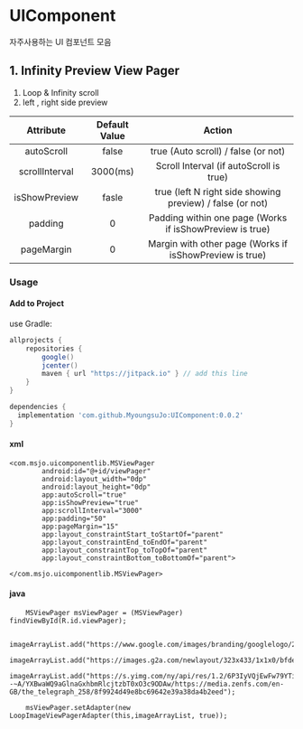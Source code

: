 # UIComponent
자주사용하는 UI 컴포넌트 모음

## 1. Infinity Preview View Pager

1. Loop & Infinity scroll
2. left , right side preview

<table>
<thead>
<tr>
<th align="center">Attribute</th>
<th align="center">Default Value</th>
<th align="center">Action</th>
</tr>
</thead>
<tbody>
<td align="center">autoScroll</td>
<td align="center">false</td>
<td align="center">true (Auto scroll) / false (or not)</td>
</tr>
<tr>
<td align="center">scrollInterval</td>
<td align="center">3000(ms)</td>
<td align="center"> Scroll Interval (if autoScroll is true)</td>
</tr>
<tr>
<td align="center">isShowPreview</td>
<td align="center">fasle</td>
<td align="center">true (left N right side showing preview) / false (or not)</td>
</tr>
<tr>
<td align="center">padding</td>
<td align="center">0</td>
<td align="center">Padding within one page (Works if isShowPreview is true)</td>
</tr>
<tr>
<td align="center">pageMargin</td>
<td align="center">0</td>
<td align="center">Margin with other page (Works if isShowPreview is true)</td>
</tr>
</tbody>
</table>

### Usage



#### Add to Project

use Gradle:

```gradle
allprojects {
    repositories {
        google()
        jcenter()
        maven { url "https://jitpack.io" } // add this line
    }
}

dependencies {
  implementation 'com.github.MyoungsuJo:UIComponent:0.0.2'
}
```
    

#### xml

    <com.msjo.uicomponentlib.MSViewPager
            android:id="@+id/viewPager"
            android:layout_width="0dp"
            android:layout_height="0dp"
            app:autoScroll="true"
            app:isShowPreview="true"
            app:scrollInterval="3000"
            app:padding="50"
            app:pageMargin="15"
            app:layout_constraintStart_toStartOf="parent"
            app:layout_constraintEnd_toEndOf="parent"
            app:layout_constraintTop_toTopOf="parent"
            app:layout_constraintBottom_toBottomOf="parent">

    </com.msjo.uicomponentlib.MSViewPager>

#### java

   
    
        MSViewPager msViewPager = (MSViewPager) findViewById(R.id.viewPager);

        imageArrayList.add("https://www.google.com/images/branding/googlelogo/2x/googlelogo_color_272x92dp.png");
        imageArrayList.add("https://images.g2a.com/newlayout/323x433/1x1x0/bfde13051dfc/5bb78114ae653a5bd2008af2");
        imageArrayList.add("https://s.yimg.com/ny/api/res/1.2/6P3IyVQjEwFw79YTiAqFmw--~A/YXBwaWQ9aGlnaGxhbmRlcjtzbT0xO3c9ODAw/https://media.zenfs.com/en-GB/the_telegraph_258/8f9924d49e8bc69642e39a38da4b2eed");

        msViewPager.setAdapter(new LoopImageViewPagerAdapter(this,imageArrayList, true));
   
